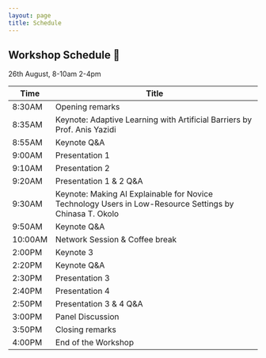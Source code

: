 ```yaml
---
layout: page
title: Schedule
---
```


## Workshop Schedule 📯

26th August, 8-10am 2-4pm

| Time | Title             |
|------|-------------------|
| 8:30AM     | Opening remarks        |
| 8:35AM     | Keynote: Adaptive Learning with Artificial Barriers by Prof. Anis Yazidi  |
| 8:55AM     | Keynote Q&A |
| 9:00AM     | Presentation 1    |
| 9:10AM     | Presentation 2    |
| 9:20AM     | Presentation 1 & 2 Q&A   |
| 9:30AM     | Keynote: Making AI Explainable for Novice Technology Users in Low-Resource Settings by Chinasa T. Okolo |
| 9:50AM     | Keynote Q&A |
| 10:00AM     | Network Session & Coffee break      |
|  2:00PM   | Keynote 3         |
| 2:20PM     | Keynote Q&A |
|  2:30PM    | Presentation 3    |
|  2:40PM    | Presentation 4    |
| 2:50PM     | Presentation 3 & 4 Q&A   |
|   3:00PM  | Panel Discussion  |
|   3:50PM  | Closing remarks  |
|   4:00PM  | End of the Workshop  |
